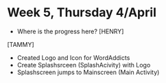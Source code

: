

# Week 5, Thursday 4/April
- Where is the progress here? [HENRY]

[TAMMY]
- Created Logo and Icon for WordAddicts
- Create Splashsrceen (SplashAcivity) with Logo 
- Splashscreen jumps to Mainscreen (Main Activity)
